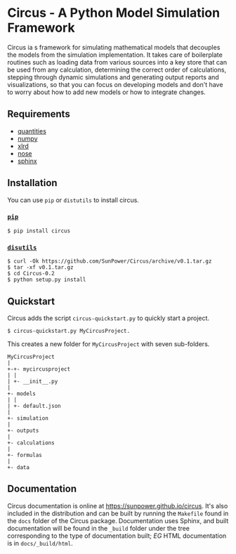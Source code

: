 Circus - A Python Model Simulation Framework
============================================
Circus ia s framework for simulating mathematical models that decouples the
models from the simulation implementation. It takes care of boilerplate routines
such as loading data from various sources into a key store that can be used from
any calculation, determining the correct order of calculations, stepping through
dynamic simulations and generating output reports and visualizations, so that
you can focus on developing models and don't have to worry about how to add new
models or how to integrate changes.

Requirements
------------
* [quantities](https://pythonhosted.org/quantities)
* [numpy](https://docs.scipy.org/doc/numpy/)
* [xlrd](http://pythonexcel.org)
* [nose](https://rtfd.org/nose/)
* [sphinx](https://sphinx-doc.org)

Installation
------------
You can use `pip` or `distutils` to install circus.

### [`pip`](http://pip.readthedocs.org/en/stable/)
    $ pip install circus

### [`disutils`](https://docs.python.org/2/install/)
    $ curl -Ok https://github.com/SunPower/Circus/archive/v0.1.tar.gz
    $ tar -xf v0.1.tar.gz
    $ cd Circus-0.2
    $ python setup.py install

Quickstart
----------
Circus adds the script `circus-quickstart.py` to quickly start a project.

    $ circus-quickstart.py MyCircusProject.

This creates a new folder for `MyCircusProject` with seven sub-folders.

    MyCircusProject
    |
    +-+- mycircusproject
    | |
    | +- __init__.py
    |
    +- models
    | |
    | +- default.json
    |
    +- simulation
    |
    +- outputs
    |
    +- calculations
    |
    +- formulas
    |
    +- data

Documentation
-------------
Circus documentation is online at https://sunpower.github.io/circus. It's also
included in the distribution and can be built by running the `Makefile` found
in the `docs` folder of the Circus package. Documentation uses Sphinx, and
built documentation will be found in the `_build` folder under the tree
corresponding to the type of documentation built; _EG_ HTML documentation is in
`docs/_build/html`.

